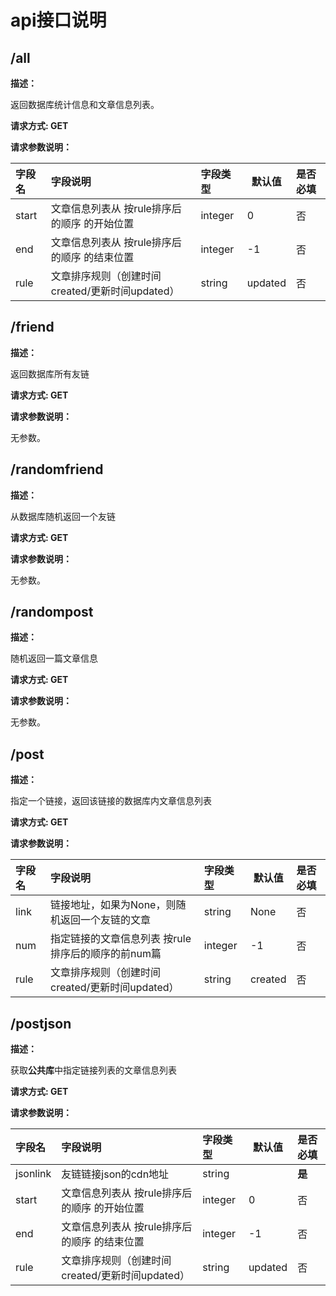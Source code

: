 # api接口说明

## /all

**描述：**

返回数据库统计信息和文章信息列表。

**请求方式:  GET**

**请求参数说明：**

| 字段名 | 字段说明                                        | 字段类型 | 默认值  | 是否必填 |
| :----- | :---------------------------------------------- | :------- | ------- | :------- |
| start  | 文章信息列表从 按rule排序后的顺序 的开始位置    | integer  | 0       | 否       |
| end    | 文章信息列表从 按rule排序后的顺序 的结束位置    | integer  | -1      | 否       |
| rule   | 文章排序规则（创建时间created/更新时间updated） | string   | updated | 否       |

## /friend

**描述：**

返回数据库所有友链

**请求方式:  GET**

**请求参数说明：**

无参数。

## /randomfriend

**描述：**

从数据库随机返回一个友链

**请求方式:  GET**

**请求参数说明：**

无参数。

## /randompost

**描述：**

随机返回一篇文章信息

**请求方式:  GET**

**请求参数说明：**

无参数。

## /post

**描述：**

指定一个链接，返回该链接的数据库内文章信息列表

**请求方式:  GET**

**请求参数说明：**

| 字段名 | 字段说明                                           | 字段类型 | 默认值  | 是否必填 |
| :----- | :------------------------------------------------- | :------- | ------- | :------- |
| link   | 链接地址，如果为None，则随机返回一个友链的文章     | string   | None    | 否       |
| num    | 指定链接的文章信息列表 按rule排序后的顺序的前num篇 | integer  | -1      | 否       |
| rule   | 文章排序规则（创建时间created/更新时间updated）    | string   | created | 否       |

## /postjson

**描述：**

获取**公共库**中指定链接列表的文章信息列表

**请求方式:  GET**

**请求参数说明：**

| 字段名   | 字段说明                                        | 字段类型 | 默认值  | 是否必填 |
| :------- | :---------------------------------------------- | :------- | ------- | :------- |
| jsonlink | 友链链接json的cdn地址                           | string   |         | **是**   |
| start    | 文章信息列表从 按rule排序后的顺序 的开始位置    | integer  | 0       | 否       |
| end      | 文章信息列表从 按rule排序后的顺序 的结束位置    | integer  | -1      | 否       |
| rule     | 文章排序规则（创建时间created/更新时间updated） | string   | updated | 否       |